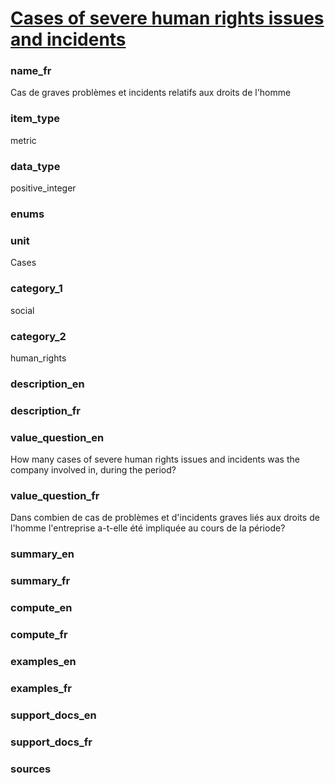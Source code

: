 
# [Cases of severe human rights issues and incidents](#human_rights_issues_count)

### name_fr

Cas de graves problèmes et incidents relatifs aux droits de l'homme

### item_type

metric

### data_type

positive_integer

### enums



### unit

Cases

### category_1

social

### category_2

human_rights

### description_en



### description_fr



### value_question_en


How many cases of severe human rights issues and incidents was the company involved in,
during the period?

### value_question_fr


Dans combien de cas de problèmes et d'incidents graves liés aux droits de l'homme l'entreprise
a-t-elle été impliquée au cours de la période?

### summary_en



### summary_fr



### compute_en



### compute_fr



### examples_en



### examples_fr



### support_docs_en



### support_docs_fr



### sources


            